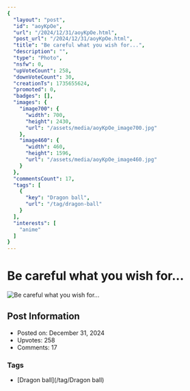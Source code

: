 ```yaml
---
{
  "layout": "post",
  "id": "aoyKpOe",
  "url": "/2024/12/31/aoyKpOe.html",
  "post_url": "/2024/12/31/aoyKpOe.html",
  "title": "Be careful what you wish for...",
  "description": "",
  "type": "Photo",
  "nsfw": 0,
  "upVoteCount": 258,
  "downVoteCount": 30,
  "creationTs": 1735655624,
  "promoted": 0,
  "badges": [],
  "images": {
    "image700": {
      "width": 700,
      "height": 2430,
      "url": "/assets/media/aoyKpOe_image700.jpg"
    },
    "image460": {
      "width": 460,
      "height": 1596,
      "url": "/assets/media/aoyKpOe_image460.jpg"
    }
  },
  "commentsCount": 17,
  "tags": [
    {
      "key": "Dragon ball",
      "url": "/tag/dragon-ball"
    }
  ],
  "interests": [
    "anime"
  ]
}
---
```


# Be careful what you wish for...

![Be careful what you wish for...](/assets/media/aoyKpOe_image700.jpg)

## Post Information

- Posted on: December 31, 2024
- Upvotes: 258
- Comments: 17

### Tags

- [Dragon ball](/tag/Dragon ball)
